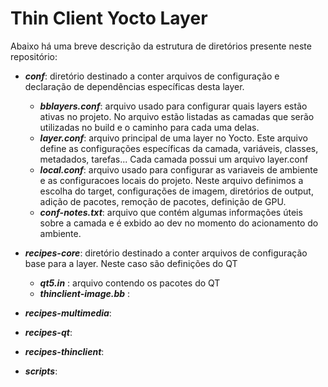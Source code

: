 # Thin Client Yocto Layer

Abaixo há uma breve descrição da estrutura de diretórios presente neste repositório:

- *__conf__*: diretório destinado a conter arquivos de configuração e declaração de dependências específicas desta layer.
    - *__bblayers.conf__*: arquivo usado para configurar quais layers estão ativas no projeto. No arquivo estão listadas as camadas que serão utilizadas no build e o caminho para cada uma delas. 
    - *__layer.conf__*: arquivo principal de uma layer no Yocto. Este arquivo define as configurações específicas da camada, variáveis, classes, metadados, tarefas... Cada camada possui um arquivo layer.conf
    - *__local.conf__*: arquivo usado para configurar as variaveis de ambiente e as configuracoes locais do projeto. Neste arquivo definimos a escolha do target, configurações de imagem, diretórios de output, adição de pacotes, remoção de pacotes, definição de GPU.
    - *__conf-notes.txt__*: arquivo que contém algumas informações úteis sobre a camada e é exbido ao dev no momento do acionamento do ambiente.

- *__recipes-core__*: diretório destinado a conter arquivos de configuração base para a layer. Neste caso são definições do QT
    - *__qt5.in__* : arquivo contendo os pacotes do QT
    - *__thinclient-image.bb__* : 
- *__recipes-multimedia__*:
- *__recipes-qt__*:
- *__recipes-thinclient__*:
- *__scripts__*:



